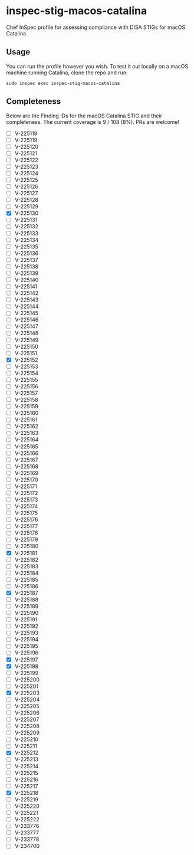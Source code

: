 # inspec-stig-macos-catalina
Chef InSpec profile for assessing compliance with DISA STIGs for macOS Catalina

## Usage
You can run the profile however you wish. To test it out locally on a macOS machine running Catalina, clone the repo and run:

```
sudo inspec exec inspec-stig-macos-catalina
```

## Completeness

Below are the Finding IDs for the macOS Catalina STIG and their completeness. The current coverage is 9 / 108 (8%). PRs are welcome!

* [ ] V-225118
* [ ] V-225119
* [ ] V-225120
* [ ] V-225121
* [ ] V-225122
* [ ] V-225123
* [ ] V-225124
* [ ] V-225125
* [ ] V-225126
* [ ] V-225127
* [ ] V-225128
* [ ] V-225129
* [x] V-225130
* [ ] V-225131
* [ ] V-225132
* [ ] V-225133
* [ ] V-225134
* [ ] V-225135
* [ ] V-225136
* [ ] V-225137
* [ ] V-225138
* [ ] V-225139
* [ ] V-225140
* [ ] V-225141
* [ ] V-225142
* [ ] V-225143
* [ ] V-225144
* [ ] V-225145
* [ ] V-225146
* [ ] V-225147
* [ ] V-225148
* [ ] V-225149
* [ ] V-225150
* [ ] V-225151
* [x] V-225152
* [ ] V-225153
* [ ] V-225154
* [ ] V-225155
* [ ] V-225156
* [ ] V-225157
* [ ] V-225158
* [ ] V-225159
* [ ] V-225160
* [ ] V-225161
* [ ] V-225162
* [ ] V-225163
* [ ] V-225164
* [ ] V-225165
* [ ] V-225166
* [ ] V-225167
* [ ] V-225168
* [ ] V-225169
* [ ] V-225170
* [ ] V-225171
* [ ] V-225172
* [ ] V-225173
* [ ] V-225174
* [ ] V-225175
* [ ] V-225176
* [ ] V-225177
* [ ] V-225178
* [ ] V-225179
* [ ] V-225180
* [x] V-225181
* [ ] V-225182
* [ ] V-225183
* [ ] V-225184
* [ ] V-225185
* [ ] V-225186
* [x] V-225187
* [ ] V-225188
* [ ] V-225189
* [ ] V-225190
* [ ] V-225191
* [ ] V-225192
* [ ] V-225193
* [ ] V-225194
* [ ] V-225195
* [ ] V-225196
* [x] V-225197
* [x] V-225198
* [ ] V-225199
* [ ] V-225200
* [ ] V-225201
* [x] V-225203
* [ ] V-225204
* [ ] V-225205
* [ ] V-225206
* [ ] V-225207
* [ ] V-225208
* [ ] V-225209
* [ ] V-225210
* [ ] V-225211
* [x] V-225212
* [ ] V-225213
* [ ] V-225214
* [ ] V-225215
* [ ] V-225216
* [ ] V-225217
* [x] V-225218
* [ ] V-225219
* [ ] V-225220
* [ ] V-225221
* [ ] V-225222
* [ ] V-233776
* [ ] V-233777
* [ ] V-233778
* [ ] V-234700

